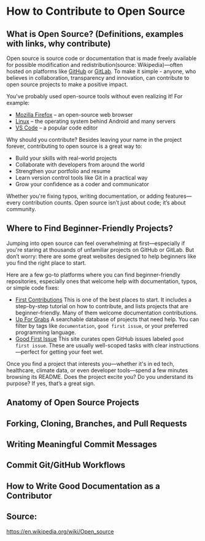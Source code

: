 # How to Contribute to Open Source

## What is Open Source? (Definitions, examples with links, why contribute)

Open source is source code or documentation that is made freely available for possible modification and redistribution(source: Wikipedia)—often hosted on platforms like [GitHub](https://github.com/) or [GitLab](https://about.gitlab.com/). To make it simple - anyone, who believes in collaboration, transparency and innovation, can contribute to open source projects to make a positive impact.

You've probably used open-source tools without even realizing it! For example:
- [Mozilla Firefox](https://github.com/mozilla-firefox/firefox) – an open-source web browser
- [Linux](https://github.com/torvalds/linux) – the operating system behind Android and many servers
- [VS Code](https://github.com/microsoft/vscode) – a popular code editor

Why should you contribute?
Besides leaving your name in the project forever, contributing to open source is a great way to:
- Build your skills with real-world projects
- Collaborate with developers from around the world
- Strengthen your portfolio and resume
- Learn version control tools like Git in a practical way
- Grow your confidence as a coder and communicator

Whether you're fixing typos, writing documentation, or adding features—every contribution counts. Open source isn’t just about code; it’s about community.

## Where to Find Beginner-Friendly Projects?

Jumping into open source can feel overwhelming at first—especially if you're staring at thousands of unfamiliar projects on GitHub or GitLab. But don’t worry: there are some great websites designed to help beginners like you find the right place to start.

Here are a few go-to platforms where you can find beginner-friendly repositories, especially ones that welcome help with documentation, typos, or simple code fixes:
- [First Contributions](https://firstcontributions.github.io/)
This is one of the best places to start. It includes a step-by-step tutorial on how to contribute, and lists projects that are beginner-friendly. Many of them welcome documentation contributions.
- [Up For Grabs](https://up-for-grabs.net/)
A searchable database of projects that need help. You can filter by tags like `documentation`, `good first issue`, or your preferred programming language.
- [Good First Issue](https://goodfirstissue.dev/)
This site curates open GitHub issues labeled `good first issue`. These are usually well-scoped tasks with clear instructions—perfect for getting your feet wet.

Once you find a project that interests you—whether it's in ed tech, healthcare, climate data, or even developer tools—spend a few minutes browsing its README. Does the project excite you? Do you understand its purpose? If yes, that’s a great sign.

## Anatomy of Open Source Projects
## Forking, Cloning, Branches, and Pull Requests
## Writing Meaningful Commit Messages
## Commit Git/GitHub Workflows
## How to Write Good Documentation as a Contributor

## Source:
https://en.wikipedia.org/wiki/Open_source